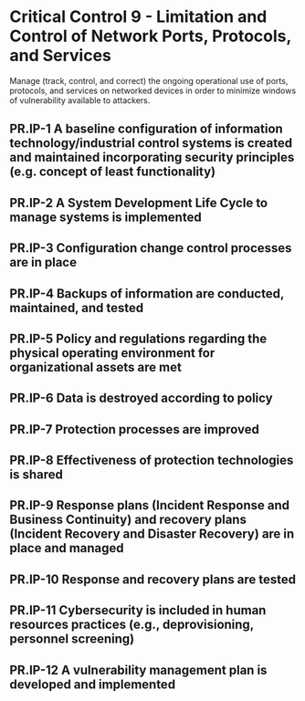 # Critical Control 9 - Limitation and Control of Network Ports, Protocols, and Services
Manage (track, control, and correct) the ongoing operational use of ports, protocols, and services on networked devices in order to minimize windows of vulnerability available to attackers.
## PR.IP-1 A baseline configuration of information technology/industrial control systems is created and maintained incorporating security principles (e.g. concept of least functionality)
## PR.IP-2 A System Development Life Cycle to manage systems is implemented
## PR.IP-3 Configuration change control processes are in place
## PR.IP-4 Backups of information are conducted, maintained, and tested
## PR.IP-5 Policy and regulations regarding the physical operating environment for organizational assets are met
## PR.IP-6 Data is destroyed according to policy
## PR.IP-7 Protection processes are improved
## PR.IP-8 Effectiveness of protection technologies is shared
## PR.IP-9 Response plans (Incident Response and Business Continuity) and recovery plans (Incident Recovery and Disaster Recovery) are in place and managed
## PR.IP-10 Response and recovery plans are tested
## PR.IP-11 Cybersecurity is included in human resources practices (e.g., deprovisioning, personnel screening)
## PR.IP-12 A vulnerability management plan is developed and implemented
